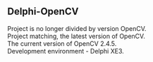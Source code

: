 Delphi-OpenCV
-------------
Project is no longer divided by version OpenCV.<br>
Project matching, the latest version of OpenCV.<br>
The current version of OpenCV 2.4.5.<br>
Development environment - Delphi XE3.<br>